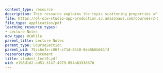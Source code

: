 ```yaml
---
content_type: resource
description: This resource explains the topic scattering properties of particulates.
file: https://ol-ocw-studio-app-production.s3.amazonaws.com/courses/2-58j-radiative-transfer-spring-2006/e198d1d2ad5131474979854a6333867d_student_lect9.pdf
file_type: application/pdf
learning_resource_types:
- Lecture Notes
ocw_type: OCWFile
parent_title: Lecture Notes
parent_type: CourseSection
parent_uid: 75cc6efa-c06f-c71d-8410-8ea5b6b661f4
resourcetype: Document
title: student_lect9.pdf
uid: e198d1d2-ad51-3147-4979-854a6333867d
---
```

